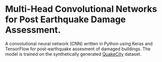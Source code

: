 # Multi-Head Convolutional Networks for Post Earthquake Damage Assessment.

A convolutional neural network (CNN) written in Python using Keras and TensorFlow for post-earthquake assesment of damaged buildings. The model is trained on the synthetically generated [QuakeCity](https://sail.cive.uh.edu/quakecity/#:~:text=A%20dataset%20of%20annotated%20images,surveys%20of%20earthquake%20damaged%20buildings.) dataset.
